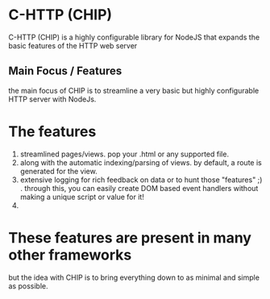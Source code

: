 # C-HTTP (CHIP) 
C-HTTP (CHIP) is a highly configurable library for NodeJS that expands the basic features of the HTTP web server
 ## Main Focus / Features
 the main focus of CHIP is to streamline a very basic but highly configurable HTTP server with NodeJs. 
 # The features
 1) streamlined pages/views. pop your .html or any supported file.
 2) along with the automatic indexing/parsing of views. by default, a route is generated for the view.
 3) extensive logging for rich feedback on data or to hunt those "features" ;) . through this, you can easily create DOM based event handlers without making a unique script or value for it!
 4) 
 # These features are present in many other frameworks
 but the idea with CHIP is to bring everything down to as minimal and simple as possible.
